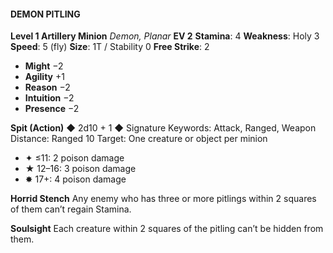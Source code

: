 #### DEMON PITLING

**Level 1 Artillery Minion**
*Demon, Planar*
**EV 2**
**Stamina**: 4
**Weakness**: Holy 3
**Speed**: 5 (fly)
**Size**: 1T / Stability 0
**Free Strike**: 2

- **Might** −2
- **Agility** +1
- **Reason** −2
- **Intuition** −2
- **Presence** −2

**Spit (Action)** ◆ 2d10 + 1 ◆ Signature
Keywords: Attack, Ranged, Weapon
Distance: Ranged 10
Target: One creature or object per minion

- ✦ ≤11: 2 poison damage
- ★ 12–16: 3 poison damage
- ✸ 17+: 4 poison damage

**Horrid Stench**
Any enemy who has three or more pitlings within 2 squares of them can’t regain Stamina.

**Soulsight**
Each creature within 2 squares of the pitling can’t be hidden from them.
